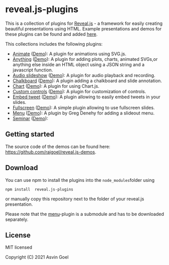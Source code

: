 # reveal.js-plugins

This is a collection of plugins for [Reveal.js](https://github.com/hakimel/reveal.js) - a framework for easily creating beautiful presentations using HTML. Example presentations and demos for these plugins can be found and added [here](https://github.com/rajgoel/reveal.js-plugins/wiki/Example-presentations).

This collections includes the following plugins:

- [Animate](https://github.com/rajgoel/reveal.js-plugins/tree/master/animate) ([Demo](https://rajgoel.github.io/reveal.js-demos/animate-demo.html)): A plugin for animations using SVG.js.
- [Anything](https://github.com/rajgoel/reveal.js-plugins/tree/master/anything) ([Demo](https://rajgoel.github.io/reveal.js-demos/anything-demo.html)): A plugin for adding plots, charts, animated SVGs,or anything else inside an HTML object using a JSON string and a javascript function.
- [Audio slideshow](https://github.com/rajgoel/reveal.js-plugins/tree/master/audio-slideshow) ([Demo](https://rajgoel.github.io/reveal.js-demos/audio-slideshow-demo.html)): A plugin for audio playback and recording.
- [Chalkboard](https://github.com/rajgoel/reveal.js-plugins/tree/master/chalkboard) ([Demo](https://rajgoel.github.io/reveal.js-demos/chalkboard-demo.html)):
 A plugin adding a chalkboard and slide annotation.
- [Chart](https://github.com/rajgoel/reveal.js-plugins/tree/master/chart) ([Demo](https://rajgoel.github.io/reveal.js-demos/chart-demo.html)):
 A plugin for using Chart.js. 
- [Custom controls](https://github.com/rajgoel/reveal.js-plugins/tree/master/customcontrols) ([Demo](https://rajgoel.github.io/reveal.js-demos/customcontrols-demo.html)): 
 A plugin for customization of controls.
- [Embed tweet](https://github.com/rajgoel/reveal.js-plugins/tree/master/embed-tweet) ([Demo](https://rajgoel.github.io/reveal.js-demos/embed-tweet-demo.html)):
 A plugin allowing to easily embed tweets in your slides.
- [Fullscreen](https://github.com/rajgoel/reveal.js-plugins/tree/master/fullscreen) ([Demo](https://rajgoel.github.io/reveal.js-demos/fullscreen-demo.html)):
 A simple plugin allowing to use fullscreen slides.
- [Menu](https://github.com/denehyg/reveal.js-menu) ([Demo](https://denehyg.github.io/reveal.js-menu)): A plugin by Greg Denehy for adding a slideout menu.
- [Seminar](https://github.com/rajgoel/reveal.js-plugins/tree/master/seminar) ([Demo](https://rajgoel.github.io/reveal.js-demos/seminar-demo.html)):

## Getting started

The source code of the demos can be found here: <https://github.com/rajgoel/reveal.js-demos>.

## Download

You can use npm to install the plugins into the ```node_modules```folder using
 
```npm install  reveal.js-plugins```

or manually copy this repository next to the folder of your reveal.js presentation.

Please note that the [menu](https://github.com/denehyg/reveal.js-menu)-plugin is a submodule and has to be downloaded separately.

## License

MIT licensed

Copyright (C) 2021 Asvin Goel

